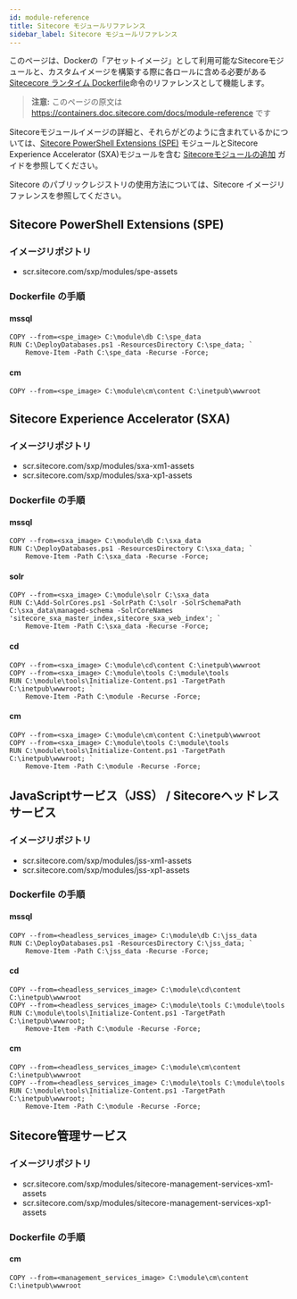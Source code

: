```yaml
---
id: module-reference
title: Sitecore モジュールリファレンス
sidebar_label: Sitecore モジュールリファレンス
---
```


このページは、Dockerの「アセットイメージ」として利用可能なSitecoreモジュールと、カスタムイメージを構築する際に各ロールに含める必要がある[Sitececore ランタイム Dockerfile](build-sitecore-images.md#sitecore-ランタイム-dockerfile)命令のリファレンスとして機能します。

> **注意:** このページの原文は https://containers.doc.sitecore.com/docs/module-reference です

Sitecoreモジュールイメージの詳細と、それらがどのように含まれているかについては、[Sitecore PowerShell Extensions (SPE)](#sitecore-powershell-extensions-spe) モジュールとSitecore Experience Accelerator (SXA)モジュールを含む [Sitecoreモジュールの追加](add-modules.md) ガイドを参照してください。

Sitecore のパブリックレジストリの使用方法については、Sitecore イメージリファレンスを参照してください。

## Sitecore PowerShell Extensions (SPE)

### イメージリポジトリ

* scr.sitecore.com/sxp/modules/spe-assets

### Dockerfile の手順

#### mssql

```
COPY --from=<spe_image> C:\module\db C:\spe_data
RUN C:\DeployDatabases.ps1 -ResourcesDirectory C:\spe_data; `
    Remove-Item -Path C:\spe_data -Recurse -Force;

```

#### cm

```
COPY --from=<spe_image> C:\module\cm\content C:\inetpub\wwwroot
```

## Sitecore Experience Accelerator (SXA)

### イメージリポジトリ

* scr.sitecore.com/sxp/modules/sxa-xm1-assets
* scr.sitecore.com/sxp/modules/sxa-xp1-assets

### Dockerfile の手順

#### mssql

```
COPY --from=<sxa_image> C:\module\db C:\sxa_data
RUN C:\DeployDatabases.ps1 -ResourcesDirectory C:\sxa_data; `
    Remove-Item -Path C:\sxa_data -Recurse -Force;
```

#### solr

````
COPY --from=<sxa_image> C:\module\solr C:\sxa_data
RUN C:\Add-SolrCores.ps1 -SolrPath C:\solr -SolrSchemaPath C:\sxa_data\managed-schema -SolrCoreNames 'sitecore_sxa_master_index,sitecore_sxa_web_index'; `
    Remove-Item -Path C:\sxa_data -Recurse -Force;
````    

#### cd

```
COPY --from=<sxa_image> C:\module\cd\content C:\inetpub\wwwroot
COPY --from=<sxa_image> C:\module\tools C:\module\tools
RUN C:\module\tools\Initialize-Content.ps1 -TargetPath C:\inetpub\wwwroot; `
    Remove-Item -Path C:\module -Recurse -Force;
```

#### cm

```
COPY --from=<sxa_image> C:\module\cm\content C:\inetpub\wwwroot
COPY --from=<sxa_image> C:\module\tools C:\module\tools
RUN C:\module\tools\Initialize-Content.ps1 -TargetPath C:\inetpub\wwwroot; `
    Remove-Item -Path C:\module -Recurse -Force;
```

## JavaScriptサービス（JSS） / Sitecoreヘッドレスサービス

### イメージリポジトリ

* scr.sitecore.com/sxp/modules/jss-xm1-assets
* scr.sitecore.com/sxp/modules/jss-xp1-assets

### Dockerfile の手順

#### mssql

```
COPY --from=<headless_services_image> C:\module\db C:\jss_data
RUN C:\DeployDatabases.ps1 -ResourcesDirectory C:\jss_data; `
    Remove-Item -Path C:\jss_data -Recurse -Force;
```

#### cd

```
COPY --from=<headless_services_image> C:\module\cd\content C:\inetpub\wwwroot
COPY --from=<headless_services_image> C:\module\tools C:\module\tools
RUN C:\module\tools\Initialize-Content.ps1 -TargetPath C:\inetpub\wwwroot; `
    Remove-Item -Path C:\module -Recurse -Force;
```

#### cm

```
COPY --from=<headless_services_image> C:\module\cm\content C:\inetpub\wwwroot
COPY --from=<headless_services_image> C:\module\tools C:\module\tools
RUN C:\module\tools\Initialize-Content.ps1 -TargetPath C:\inetpub\wwwroot; `
    Remove-Item -Path C:\module -Recurse -Force;
```

## Sitecore管理サービス

### イメージリポジトリ

* scr.sitecore.com/sxp/modules/sitecore-management-services-xm1-assets
* scr.sitecore.com/sxp/modules/sitecore-management-services-xp1-assets

### Dockerfile の手順

#### cm

```
COPY --from=<management_services_image> C:\module\cm\content C:\inetpub\wwwroot
```